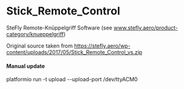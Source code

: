 # Stick_Remote_Control
SteFly Remote-Knüppelgriff Software (see www.stefly.aero/product-category/knueppelgriff)

Original source  taken from https://stefly.aero/wp-content/uploads/2017/05/Stick_Remote_Control_vs.zip


#### Manual update
platformio run -t upload --upload-port /dev/ttyACM0
